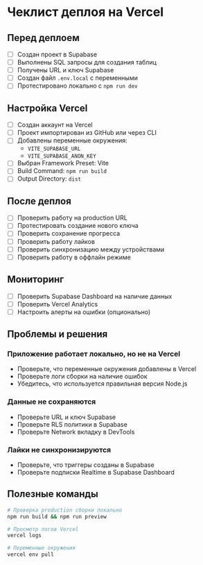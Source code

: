 # Чеклист деплоя на Vercel

## Перед деплоем

- [ ] Создан проект в Supabase
- [ ] Выполнены SQL запросы для создания таблиц
- [ ] Получены URL и ключ Supabase
- [ ] Создан файл `.env.local` с переменными
- [ ] Протестировано локально с `npm run dev`

## Настройка Vercel

- [ ] Создан аккаунт на Vercel
- [ ] Проект импортирован из GitHub или через CLI
- [ ] Добавлены переменные окружения:
  - `VITE_SUPABASE_URL`
  - `VITE_SUPABASE_ANON_KEY`
- [ ] Выбран Framework Preset: Vite
- [ ] Build Command: `npm run build`
- [ ] Output Directory: `dist`

## После деплоя

- [ ] Проверить работу на production URL
- [ ] Протестировать создание нового ключа
- [ ] Проверить сохранение прогресса
- [ ] Проверить работу лайков
- [ ] Проверить синхронизацию между устройствами
- [ ] Проверить работу в оффлайн режиме

## Мониторинг

- [ ] Проверить Supabase Dashboard на наличие данных
- [ ] Проверить Vercel Analytics
- [ ] Настроить алерты на ошибки (опционально)

## Проблемы и решения

### Приложение работает локально, но не на Vercel
- Проверьте, что переменные окружения добавлены в Vercel
- Проверьте логи сборки на наличие ошибок
- Убедитесь, что используется правильная версия Node.js

### Данные не сохраняются
- Проверьте URL и ключ Supabase
- Проверьте RLS политики в Supabase
- Проверьте Network вкладку в DevTools

### Лайки не синхронизируются
- Проверьте, что триггеры созданы в Supabase
- Проверьте подписки Realtime в Supabase Dashboard

## Полезные команды

```bash
# Проверка production сборки локально
npm run build && npm run preview

# Просмотр логов Vercel
vercel logs

# Переменные окружения
vercel env pull
```